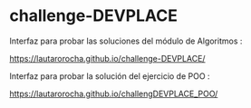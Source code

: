 # challenge-DEVPLACE


Interfaz para probar las soluciones del módulo de Algoritmos :

https://lautarorocha.github.io/challenge-DEVPLACE/

Interfaz para probar la solución del ejercicio de POO :

https://lautarorocha.github.io/challengDEVPLACE_POO/ 

